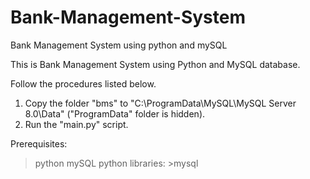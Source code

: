 # Bank-Management-System
Bank Management System using python and mySQL

This is Bank Management System using Python and MySQL database.

Follow the procedures listed below.
1. Copy the folder "bms" to "C:\ProgramData\MySQL\MySQL Server 8.0\Data" ("ProgramData" folder is hidden).
2. Run the "main.py" script.

Prerequisites:
>python
>mySQL
>python libraries:
    >mysql
